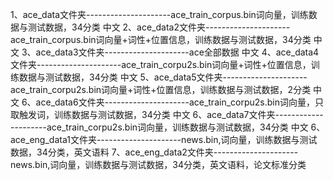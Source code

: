 1、ace_data文件夹---------------------ace_train_corpus.bin词向量，训练数据与测试数据，34分类   中文
2、ace_data2文件夹---------------------ace_train_corpus.bin词向量+词性+位置信息，训练数据与测试数据，34分类   中文
3、ace_data3文件夹---------------------ace全部数据   中文
4、ace_data4文件夹---------------------ace_train_corpu2s.bin词向量+词性+位置信息，训练数据与测试数据，34分类   中文
5、ace_data5文件夹---------------------ace_train_corpu2s.bin词向量+词性+位置信息，训练数据与测试数据，2分类   中文
6、ace_data6文件夹---------------------ace_train_corpu2s.bin词向量，只取触发词，训练数据与测试数据，34分类   中文
6、ace_data7文件夹---------------------ace_train_corpu2s.bin词向量，训练数据与测试数据，34分类   中文
6、ace_eng_data1文件夹---------------------news.bin,词向量，训练数据与测试数据，34分类，英文语料
7、ace_eng_data2文件夹---------------------news.bin,词向量，训练数据与测试数据，34分类，英文语料，论文标准分类